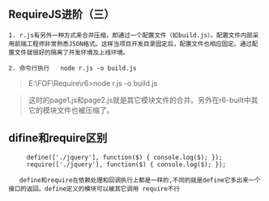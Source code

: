 ## RequireJS进阶（三）


```
1. r.js有另外一种方式来合并压缩，即通过一个配置文件（如build.js）。配置文件内部采用前端工程师非常熟悉JSON格式。这样当项目开发目录固定后，配置文件也相应固定。通过配置文件就很好的隔离了开发环境及上线环境。
```



```
2. 命令行执行   node r.js -o build.js
```

> E:\FOF\Require\r6>node r.js -o build.js

> 这时的page1.js和page2.js就是其它模块文件的合并。另外在r6-built中其它的模块文件也被压缩了。


## difine和require区别

```
     define(['./jquery'], function($) { console.log($); });
     require(['./jquery'], function($) { console.log($); });

   define和require在依赖处理和回调执行上都是一样的,不同的就是define它多出来一个接口的返回。define定义的模块可以被其它调用 require不行
```





